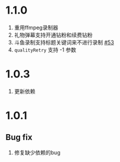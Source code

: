 # 1.1.0

1. 重用ffmpeg录制器
2. 礼物弹幕支持开通钻粉和续费钻粉
3. 斗鱼录制支持标题关键词来不进行录制 [#53](https://github.com/renmu123/biliLive-tools/pull/53)
4. `qualityRetry` 支持 -1 参数

# 1.0.3

1. 更新依赖

# 1.0.1

## Bug fix

1. 修复缺少依赖的bug
